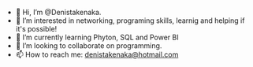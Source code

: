 - 👋 Hi, I’m @Denistakenaka.
- 👀 I’m interested in networking, programing skills, learnig and helping if it's possible! 
- 🌱 I’m currently learning Phyton, SQL and Power BI 
- 💞️ I’m looking to collaborate on programming. 
- 📫 How to reach me: denistakenaka@hotmail.com 

<!---
Dnstilt/Dnstilt is a ✨ special ✨ repository because its `README.md` (this file) appears on your GitHub profile.
You can click the Preview link to take a look at your changes.
--->
